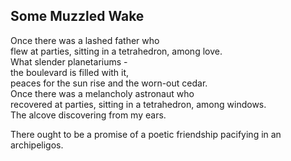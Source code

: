 Some Muzzled Wake
-----------------
Once there was a lashed father who  
flew at parties, sitting in a tetrahedron, among love.  
What slender planetariums -  
the boulevard is filled with it,  
peaces for the sun rise and the worn-out cedar.  
Once there was a melancholy astronaut who  
recovered at parties, sitting in a tetrahedron, among windows.  
The alcove discovering from my ears.  
  
There ought to be a promise of a poetic friendship pacifying in an archipeligos.  
